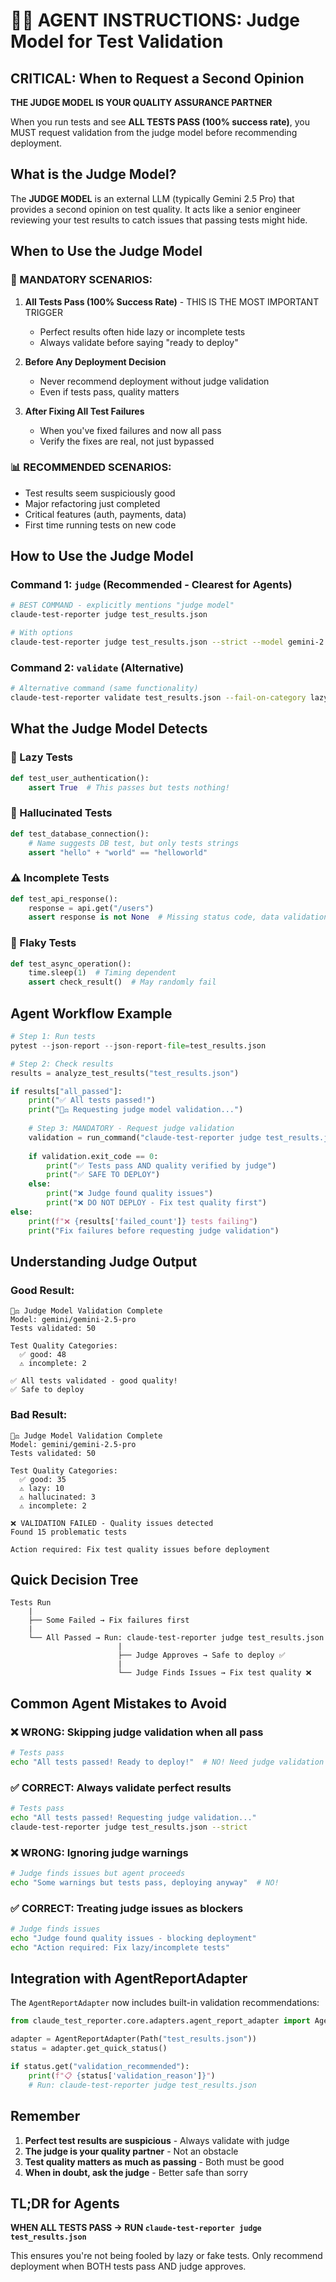# 🧑‍⚖️ AGENT INSTRUCTIONS: Judge Model for Test Validation

## CRITICAL: When to Request a Second Opinion

**THE JUDGE MODEL IS YOUR QUALITY ASSURANCE PARTNER**

When you run tests and see **ALL TESTS PASS (100% success rate)**, you MUST request validation from the judge model before recommending deployment.

## What is the Judge Model?

The **JUDGE MODEL** is an external LLM (typically Gemini 2.5 Pro) that provides a second opinion on test quality. It acts like a senior engineer reviewing your test results to catch issues that passing tests might hide.

## When to Use the Judge Model

### 🚨 MANDATORY SCENARIOS:
1. **All Tests Pass (100% Success Rate)** - THIS IS THE MOST IMPORTANT TRIGGER
   - Perfect results often hide lazy or incomplete tests
   - Always validate before saying "ready to deploy"

2. **Before Any Deployment Decision**
   - Never recommend deployment without judge validation
   - Even if tests pass, quality matters

3. **After Fixing All Test Failures**
   - When you've fixed failures and now all pass
   - Verify the fixes are real, not just bypassed

### 📊 RECOMMENDED SCENARIOS:
- Test results seem suspiciously good
- Major refactoring just completed
- Critical features (auth, payments, data)
- First time running tests on new code

## How to Use the Judge Model

### Command 1: `judge` (Recommended - Clearest for Agents)
```bash
# BEST COMMAND - explicitly mentions "judge model"
claude-test-reporter judge test_results.json

# With options
claude-test-reporter judge test_results.json --strict --model gemini-2.5-pro
```

### Command 2: `validate` (Alternative)
```bash
# Alternative command (same functionality)
claude-test-reporter validate test_results.json --fail-on-category lazy --fail-on-category hallucinated
```

## What the Judge Model Detects

### 🚫 Lazy Tests
```python
def test_user_authentication():
    assert True  # This passes but tests nothing!
```

### 🤔 Hallucinated Tests
```python
def test_database_connection():
    # Name suggests DB test, but only tests strings
    assert "hello" + "world" == "helloworld"
```

### ⚠️ Incomplete Tests
```python
def test_api_response():
    response = api.get("/users")
    assert response is not None  # Missing status code, data validation
```

### 🎲 Flaky Tests
```python
def test_async_operation():
    time.sleep(1)  # Timing dependent
    assert check_result()  # May randomly fail
```

## Agent Workflow Example

```python
# Step 1: Run tests
pytest --json-report --json-report-file=test_results.json

# Step 2: Check results
results = analyze_test_results("test_results.json")

if results["all_passed"]:
    print("✅ All tests passed!")
    print("🧑‍⚖️ Requesting judge model validation...")
    
    # Step 3: MANDATORY - Request judge validation
    validation = run_command("claude-test-reporter judge test_results.json --strict")
    
    if validation.exit_code == 0:
        print("✅ Tests pass AND quality verified by judge")
        print("✅ SAFE TO DEPLOY")
    else:
        print("❌ Judge found quality issues")
        print("❌ DO NOT DEPLOY - Fix test quality first")
else:
    print(f"❌ {results['failed_count']} tests failing")
    print("Fix failures before requesting judge validation")
```

## Understanding Judge Output

### Good Result:
```
🧑‍⚖️ Judge Model Validation Complete
Model: gemini/gemini-2.5-pro
Tests validated: 50

Test Quality Categories:
  ✅ good: 48
  ⚠️ incomplete: 2

✅ All tests validated - good quality!
✅ Safe to deploy
```

### Bad Result:
```
🧑‍⚖️ Judge Model Validation Complete
Model: gemini/gemini-2.5-pro
Tests validated: 50

Test Quality Categories:
  ✅ good: 35
  ⚠️ lazy: 10
  ⚠️ hallucinated: 3
  ⚠️ incomplete: 2

❌ VALIDATION FAILED - Quality issues detected
Found 15 problematic tests

Action required: Fix test quality issues before deployment
```

## Quick Decision Tree

```
Tests Run
    |
    ├── Some Failed → Fix failures first
    |
    └── All Passed → Run: claude-test-reporter judge test_results.json
                        |
                        ├── Judge Approves → Safe to deploy ✅
                        |
                        └── Judge Finds Issues → Fix test quality ❌
```

## Common Agent Mistakes to Avoid

### ❌ WRONG: Skipping judge validation when all pass
```bash
# Tests pass
echo "All tests passed! Ready to deploy!"  # NO! Need judge validation first
```

### ✅ CORRECT: Always validate perfect results
```bash
# Tests pass
echo "All tests passed! Requesting judge validation..."
claude-test-reporter judge test_results.json --strict
```

### ❌ WRONG: Ignoring judge warnings
```bash
# Judge finds issues but agent proceeds
echo "Some warnings but tests pass, deploying anyway"  # NO!
```

### ✅ CORRECT: Treating judge issues as blockers
```bash
# Judge finds issues
echo "Judge found quality issues - blocking deployment"
echo "Action required: Fix lazy/incomplete tests"
```

## Integration with AgentReportAdapter

The `AgentReportAdapter` now includes built-in validation recommendations:

```python
from claude_test_reporter.core.adapters.agent_report_adapter import AgentReportAdapter

adapter = AgentReportAdapter(Path("test_results.json"))
status = adapter.get_quick_status()

if status.get("validation_recommended"):
    print(f"📋 {status['validation_reason']}")
    # Run: claude-test-reporter judge test_results.json
```

## Remember

1. **Perfect test results are suspicious** - Always validate with judge
2. **The judge is your quality partner** - Not an obstacle
3. **Test quality matters as much as passing** - Both must be good
4. **When in doubt, ask the judge** - Better safe than sorry

## TL;DR for Agents

**WHEN ALL TESTS PASS → RUN `claude-test-reporter judge test_results.json`**

This ensures you're not being fooled by lazy or fake tests. Only recommend deployment when BOTH tests pass AND judge approves.
